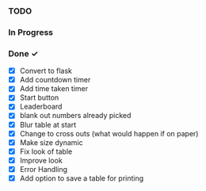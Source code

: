### **TODO**

### In Progress


### Done ✓
- [x] Convert to flask
- [x] Add countdown timer
- [x] Add time taken timer
- [x] Start button
- [x] Leaderboard
- [x] blank out numbers already picked
- [x] Blur table at start
- [x] Change to cross outs (what would happen if on paper)
- [x] Make size dynamic
- [x] Fix look of table
- [x] Improve look
- [x] Error Handling
- [x] Add option to save a table for printing
